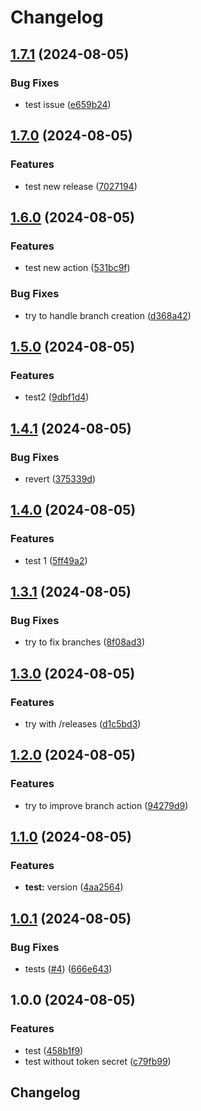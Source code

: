 # Changelog

## [1.7.1](https://github.com/alice-sevin/release-please-test-test/compare/v1.7.0...v1.7.1) (2024-08-05)


### Bug Fixes

* test issue ([e659b24](https://github.com/alice-sevin/release-please-test-test/commit/e659b24825b8bdbe868e3400d96fd399169297f2))

## [1.7.0](https://github.com/alice-sevin/release-please-test-test/compare/v1.6.0...v1.7.0) (2024-08-05)


### Features

* test new release ([7027194](https://github.com/alice-sevin/release-please-test-test/commit/702719462ad6ab974a88cedd4266094dce9f55fd))

## [1.6.0](https://github.com/alice-sevin/release-please-test-test/compare/v1.5.0...v1.6.0) (2024-08-05)


### Features

* test new action ([531bc9f](https://github.com/alice-sevin/release-please-test-test/commit/531bc9f4d39bd3e247e3b12a2d34f3ff39d19462))


### Bug Fixes

* try to handle branch creation ([d368a42](https://github.com/alice-sevin/release-please-test-test/commit/d368a4245f084a5f4cb3dabccdd70f9909e5f391))

## [1.5.0](https://github.com/alice-sevin/release-please-test-test/compare/v1.4.1...v1.5.0) (2024-08-05)


### Features

* test2 ([9dbf1d4](https://github.com/alice-sevin/release-please-test-test/commit/9dbf1d4131d502d9c5953a8f5462e8232521251a))

## [1.4.1](https://github.com/alice-sevin/release-please-test-test/compare/v1.4.0...v1.4.1) (2024-08-05)


### Bug Fixes

* revert ([375339d](https://github.com/alice-sevin/release-please-test-test/commit/375339dc7c55c4cc0cc971ea596c6177728afd0b))

## [1.4.0](https://github.com/alice-sevin/release-please-test-test/compare/v1.3.1...v1.4.0) (2024-08-05)


### Features

* test 1 ([5ff49a2](https://github.com/alice-sevin/release-please-test-test/commit/5ff49a28f9f5a711bd024fed2a33ac75e691d57b))

## [1.3.1](https://github.com/alice-sevin/release-please-test-test/compare/v1.3.0...v1.3.1) (2024-08-05)


### Bug Fixes

* try to fix branches ([8f08ad3](https://github.com/alice-sevin/release-please-test-test/commit/8f08ad3b05213b06ea235ce3e68bb1f38c361e6b))

## [1.3.0](https://github.com/alice-sevin/release-please-test-test/compare/v1.2.0...v1.3.0) (2024-08-05)


### Features

* try with /releases ([d1c5bd3](https://github.com/alice-sevin/release-please-test-test/commit/d1c5bd358f00cb1fadfa0e77c0c18e010653faeb))

## [1.2.0](https://github.com/alice-sevin/release-please-test-test/compare/v1.1.0...v1.2.0) (2024-08-05)


### Features

* try to improve branch action ([94279d9](https://github.com/alice-sevin/release-please-test-test/commit/94279d94d327f80655e9087b7b1ed55ce0025c59))

## [1.1.0](https://github.com/alice-sevin/release-please-test-test/compare/v1.0.1...v1.1.0) (2024-08-05)


### Features

* **test:** version ([4aa2564](https://github.com/alice-sevin/release-please-test-test/commit/4aa2564481e0b9007b35c26a09d1811bf946e357))

## [1.0.1](https://github.com/alice-sevin/release-please-test-test/compare/v1.0.0...v1.0.1) (2024-08-05)


### Bug Fixes

* tests ([#4](https://github.com/alice-sevin/release-please-test-test/issues/4)) ([666e643](https://github.com/alice-sevin/release-please-test-test/commit/666e64361084e947467b670995f9a1514ee47ec2))

## 1.0.0 (2024-08-05)


### Features

* test ([458b1f9](https://github.com/alice-sevin/release-please-test-test/commit/458b1f9f04203f3a093cbe336509073e8b1272ae))
* test without token secret ([c79fb99](https://github.com/alice-sevin/release-please-test-test/commit/c79fb9939f04d308a7e0628b74e37a3b44a20c4e))

## Changelog

